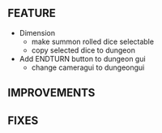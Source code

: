 ## FEATURE
- Dimension
    - make summon rolled dice selectable
    - copy selected dice to dungeon
- Add ENDTURN button to dungeon gui
    - change cameragui to dungeongui

## IMPROVEMENTS

## FIXES

